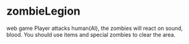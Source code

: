# zombieLegion

web game
Player attacks human(AI),
the zombies will react on sound, blood.
You should use items and special zombies to clear the area.
